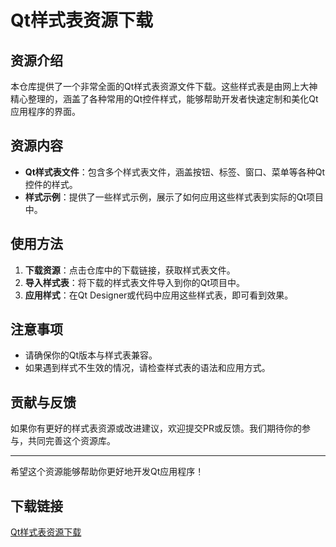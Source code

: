 # Qt样式表资源下载

## 资源介绍

本仓库提供了一个非常全面的Qt样式表资源文件下载。这些样式表是由网上大神精心整理的，涵盖了各种常用的Qt控件样式，能够帮助开发者快速定制和美化Qt应用程序的界面。

## 资源内容

- **Qt样式表文件**：包含多个样式表文件，涵盖按钮、标签、窗口、菜单等各种Qt控件的样式。
- **样式示例**：提供了一些样式示例，展示了如何应用这些样式表到实际的Qt项目中。

## 使用方法

1. **下载资源**：点击仓库中的下载链接，获取样式表文件。
2. **导入样式表**：将下载的样式表文件导入到你的Qt项目中。
3. **应用样式**：在Qt Designer或代码中应用这些样式表，即可看到效果。

## 注意事项

- 请确保你的Qt版本与样式表兼容。
- 如果遇到样式不生效的情况，请检查样式表的语法和应用方式。

## 贡献与反馈

如果你有更好的样式表资源或改进建议，欢迎提交PR或反馈。我们期待你的参与，共同完善这个资源库。

---

希望这个资源能够帮助你更好地开发Qt应用程序！

## 下载链接

[Qt样式表资源下载](https://pan.quark.cn/s/d2a5e89c76c1)